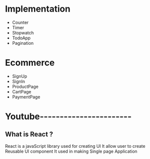 # Implementation

- Counter
- Timer
- Stopwatch
- TodoApp
- Pagination

# Ecommerce

- SignUp
- SignIn
- ProductPage
- CartPage
- PaymentPage

# Youtube-----------------------

## What is React ?

React is a javaScript library used for creating UI
It allow user to create Reusable UI component
It used in making Single page Application
